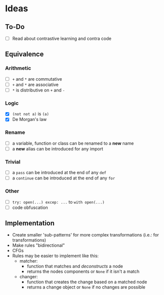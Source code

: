 # Ideas

## To-Do

- [ ] Read about contrastive learning and contra code

## Equivalence

### Arithmetic

- [ ] `+` and `*` are commutative
- [ ] `+` and `*` are associative
- [ ] `*` is distributive on `+` and `-`

### Logic

- [x] `(not not a)` is `(a)`
- [x] De Morgan's law

### Rename

- [ ] a variable, function or class can be renamed to a **new** name
- [ ] a **new** alias can be introduced for any import

### Trivial

- [ ] a `pass` can be introduced at the end of any `def`
- [ ] a `continue` can be introduced at the end of any `for`

### Other

- [ ] `try: open(...) excep: ...` to `with open(...)`
- [ ] code obfuscation

## Implementation

- Create smaller 'sub-patterns' for more complex transformations (i.e.: for transformations)
- Make rules "bidirectional"
- CFGs
- Rules may be easier to implement like this:
  - matcher:
    - function that matches and *deconstructs* a node
    - returns the nodes components or `None` if it isn't a match
  - changer:
    - function that creates the change based on a matched node
    - returns a change object or `None` if no changes are possible
